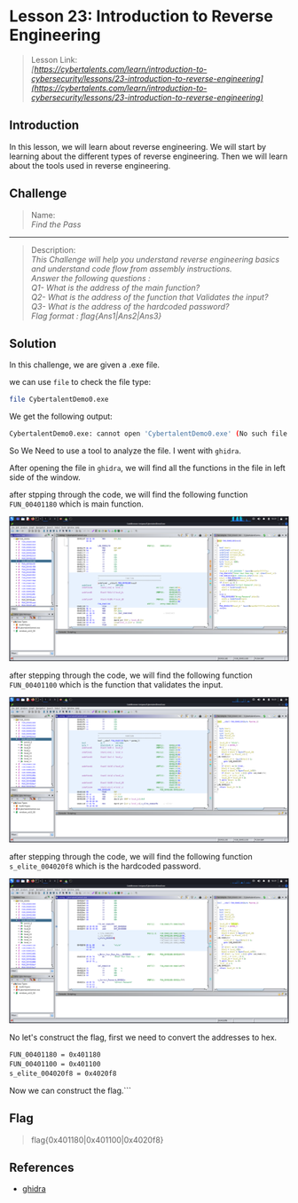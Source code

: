 # Lesson 23: Introduction to Reverse Engineering

> Lesson Link:\
> *[https://cybertalents.com/learn/introduction-to-cybersecurity/lessons/23-introduction-to-reverse-engineering](https://cybertalents.com/learn/introduction-to-cybersecurity/lessons/23-introduction-to-reverse-engineering)*

## Introduction

In this lesson, we will learn about reverse engineering. We will start by learning about the different types of reverse engineering. Then we will learn about the tools used in reverse engineering.

## Challenge

> Name:\
> *Find the Pass*

---

> Description:\
> *This Challenge will help you understand reverse engineering basics and understand code flow from assembly instructions.*\
> *Answer the following questions :*\
> *Q1- What is the address of the main function?*\
> *Q2- What is the address of the function that Validates the input?*\
> *Q3- What is the address of the hardcoded password?*\
> *Flag format : flag{Ans1|Ans2|Ans3}*

## Solution

In this challenge, we are given a .exe file.

we can use `file` to check the file type:

```bash
file CybertalentDemo0.exe
```

We get the following output:

```bash
CybertalentDemo0.exe: cannot open 'CybertalentDemo0.exe' (No such file or directory)
```

So We Need to use a tool to analyze the file. I went with `ghidra`.

After opening the file in `ghidra`, we will find all the functions in the file in left side of the window.

after stpping through the code, we will find the following function `FUN_00401180` which is main function.

![main function](../../../assets/CybertTalents/Finf-The-Pass/main.png)

after stepping through the code, we will find the following function `FUN_00401100` which is the function that validates the input.

![validate function](../../../assets/CybertTalents/Finf-The-Pass/validate.png)

after stepping through the code, we will find the following function `s_elite_004020f8` which is the hardcoded password.

![hardcoded password](../../../assets/CybertTalents/Finf-The-Pass/password.png)

No let's construct the flag, first we need to convert the addresses to hex.

```bash
FUN_00401180 = 0x401180
FUN_00401100 = 0x401100
s_elite_004020f8 = 0x4020f8
```

Now we can construct the flag.```

## Flag

> flag{0x401180|0x401100|0x4020f8}

## References

- [ghidra](https://ghidra-sre.org/)
